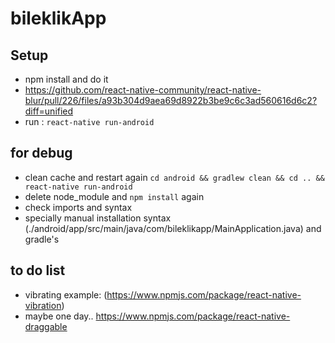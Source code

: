 # bileklikApp
## Setup
* npm install and do it 
* https://github.com/react-native-community/react-native-blur/pull/226/files/a93b304d9aea69d8922b3be9c6c3ad560616d6c2?diff=unified
* run : `react-native run-android`

## for debug
* clean cache and restart again `cd android && gradlew clean && cd .. && react-native run-android`
* delete node_module and `npm install` again
* check imports and syntax
* specially manual installation syntax (./android/app/src/main/java/com/bileklikapp/MainApplication.java) and gradle's

## to do list
* vibrating example: (https://www.npmjs.com/package/react-native-vibration)
* maybe one day.. https://www.npmjs.com/package/react-native-draggable
